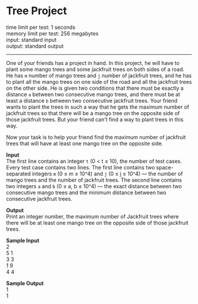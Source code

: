 # Tree Project

time limit per test: 1 seconds  
memory limit per test: 256 megabytes  
input: standard input  
output: standard output

---

One of your friends has a project in hand. In this project, he will have to plant some mango trees and some jackfruit trees on both sides of a road. He has `m` number of mango trees and `j` number of jackfruit trees, and he has to plant all the mango trees on one side of the road and all the jackfruit trees on the other side. He is given two conditions that there must be exactly a distance `a` between two consecutive mango trees, and there must be at least a distance `b` between two consecutive jackfruit trees. Your friend wants to plant the trees in such a way that he gets the maximum number of jackfruit trees so that there will be a mango tree on the opposite side of those jackfruit trees. But your friend can't find a way to plant trees in this way.

Now your task is to help your friend find the maximum number of jackfruit trees that will have at least one mango tree on the opposite side.

**Input**  
The first line contains an integer `t` (0 < t ≤ 10), the number of test cases. Every test case contains two lines. The first line contains two space-separated integers `m` (0 ≤ m ≤ 10^4) and `j` (0 ≤ j ≤ 10^4) — the number of mango trees and the number of jackfruit trees. The second line contains two integers `a` and `b` (0 ≤ a, b ≤ 10^4) — the exact distance between two consecutive mango trees and the minimum distance between two consecutive jackfruit trees.

**Output**  
Print an integer number, the maximum number of Jackfruit trees where there will be at least one mango tree on the opposite side of those jackfruit trees.

**Sample Input**\
2\
5 1\
3 3\
1 9\
4 4

**Sample Output**\
1\
1

